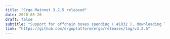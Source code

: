 ```yaml
---
title: "Ergo Mainnet 3.2.5 released"
date: 2020-05-26
draft: false
subtitle: "Support for offchain boxes spending ( #1032 ), downloading logic fix for the case when best full block is not on the best header-chain"
link: "https://github.com/ergoplatform/ergo/releases/tag/v3.2.5"
---
```

